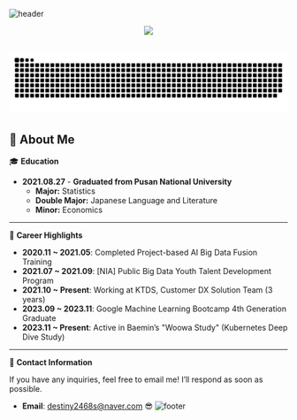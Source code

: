 ![header](https://capsule-render.vercel.app/api?type=waving&color=gradient&height=200&section=header&text=Welcome!%20I%20am%20Yuchan&fontSize=30&animation=fadeIn&customColorList=2)

<p align="center">
  <a href="https://skillicons.dev">
    <img src="https://skillicons.dev/icons?i=kubernetes,docker,terraform,aws,azure,github,gitlab,jenkins,kafka,postgres,python,fastapi,nextjs,react,ts&perline=5" />
  </a>
</p>

![snake gif](https://github.com/yuchan509/yuchan509/blob/output/github-contribution-grid-snake.svg)
---
## 🚀 About Me

🎓 **Education**

- **2021.08.27** - **Graduated from Pusan National University**
  - **Major:** Statistics
  - **Double Major:** Japanese Language and Literature
  - **Minor:** Economics

---
🌱 **Career Highlights**

- **2020.11 ~ 2021.05**: Completed Project-based AI Big Data Fusion Training
- **2021.07 ~ 2021.09**: [NIA] Public Big Data Youth Talent Development Program
- **2021.10 ~ Present**: Working at KTDS, Customer DX Solution Team (3 years)
- **2023.09 ~ 2023.11**: Google Machine Learning Bootcamp 4th Generation Graduate
- **2023.11 ~ Present**: Active in Baemin’s "Woowa Study" (Kubernetes Deep Dive Study)

---

📧 **Contact Information**

If you have any inquiries, feel free to email me! I’ll respond as soon as possible.

- **Email**: destiny2468s@naver.com 😎
![footer](https://capsule-render.vercel.app/api?type=waving&color=gradient&height=200&section=footer&customColorList=2)
